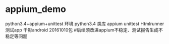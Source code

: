 # appium_demo
python3.4+appium+unittest
环境 python3.4
类库 appium unittest Htmlrunner
测试app 千影android 20161010包
#后续须改进appium不稳定、测试报告生成不稳定等问题
